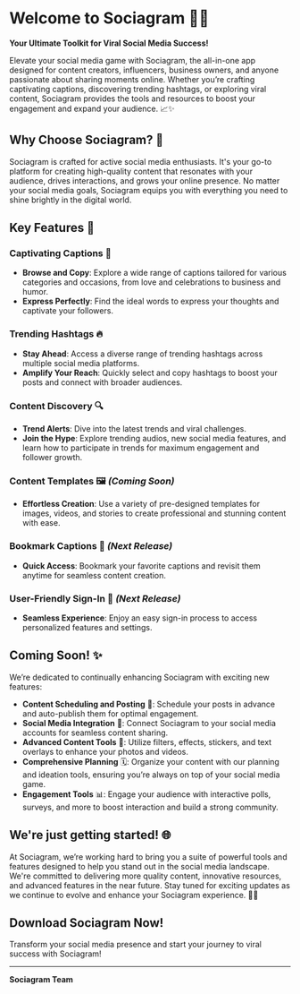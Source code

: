 # Welcome to Sociagram 📱🎉

**Your Ultimate Toolkit for Viral Social Media Success!**

Elevate your social media game with Sociagram, the all-in-one app designed for content creators, influencers, business owners, and anyone passionate about sharing moments online. Whether you’re crafting captivating captions, discovering trending hashtags, or exploring viral content, Sociagram provides the tools and resources to boost your engagement and expand your audience. 📈✨

## Why Choose Sociagram? 🌟

Sociagram is crafted for active social media enthusiasts. It's your go-to platform for creating high-quality content that resonates with your audience, drives interactions, and grows your online presence. No matter your social media goals, Sociagram equips you with everything you need to shine brightly in the digital world.

## Key Features 🚀

### Captivating Captions 📝
- **Browse and Copy**: Explore a wide range of captions tailored for various categories and occasions, from love and celebrations to business and humor.
- **Express Perfectly**: Find the ideal words to express your thoughts and captivate your followers.

### Trending Hashtags 🔥
- **Stay Ahead**: Access a diverse range of trending hashtags across multiple social media platforms.
- **Amplify Your Reach**: Quickly select and copy hashtags to boost your posts and connect with broader audiences.

### Content Discovery 🔍
- **Trend Alerts**: Dive into the latest trends and viral challenges.
- **Join the Hype**: Explore trending audios, new social media features, and learn how to participate in trends for maximum engagement and follower growth.

### Content Templates 🖼️ *(Coming Soon)*
- **Effortless Creation**: Use a variety of pre-designed templates for images, videos, and stories to create professional and stunning content with ease.

### Bookmark Captions 📑 *(Next Release)*
- **Quick Access**: Bookmark your favorite captions and revisit them anytime for seamless content creation.

### User-Friendly Sign-In 🔑 *(Next Release)*
- **Seamless Experience**: Enjoy an easy sign-in process to access personalized features and settings.

## Coming Soon! ✨

We’re dedicated to continually enhancing Sociagram with exciting new features:

- **Content Scheduling and Posting** 📅: Schedule your posts in advance and auto-publish them for optimal engagement.
- **Social Media Integration** 🔗: Connect Sociagram to your social media accounts for seamless content sharing.
- **Advanced Content Tools** 🎨: Utilize filters, effects, stickers, and text overlays to enhance your photos and videos.
- **Comprehensive Planning** 🗓️: Organize your content with our planning and ideation tools, ensuring you’re always on top of your social media game.
- **Engagement Tools** 📊: Engage your audience with interactive polls, surveys, and more to boost interaction and build a strong community.

## We're just getting started! 🌐

At Sociagram, we’re working hard to bring you a suite of powerful tools and features designed to help you stand out in the social media landscape. We're committed to delivering more quality content, innovative resources, and advanced features in the near future. Stay tuned for exciting updates as we continue to evolve and enhance your Sociagram experience. 🚀💡

## Download Sociagram Now!
Transform your social media presence and start your journey to viral success with Sociagram!

---

**Sociagram Team**